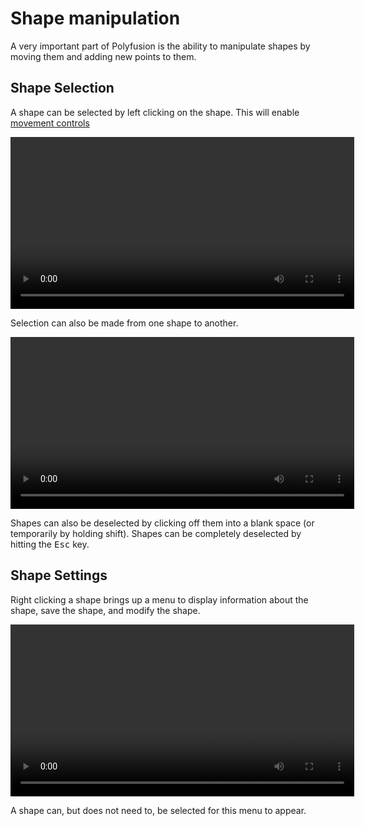 # Shape manipulation
A very important part of Polyfusion is the ability to manipulate shapes by moving them and adding new points to them.
## Shape Selection
A shape can be selected by left clicking on the shape. This will enable [movement controls](./shape_movement.md)

<video width="550" autoplay loop src="./videos/20241008-1026-14.3442008.mp4" title="Selecting Shape"></video>

Selection can also be made from one shape to another.

<video width="550" autoplay loop src="./videos/20241008-1032-44.0561743.mp4" title="Multiple shape selection."></video>

Shapes can also be deselected by clicking off them into a blank space (or temporarily by holding shift). Shapes can be completely deselected by hitting the <kbd>Esc</kbd> key.

## Shape Settings
Right clicking a shape brings up a menu to display information about the shape, save the shape, and modify the shape.

<video width="550" autoplay loop src="./videos/20241008-1028-58.5021052.mp4" title="Shape menu"></video>

A shape can, but does not need to, be selected for this menu to appear.